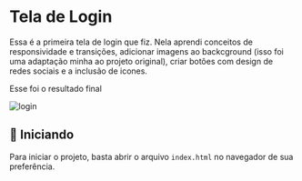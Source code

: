 # Tela de Login


Essa é a primeira tela de login que fiz. Nela aprendi conceitos de responsividade e transições, adicionar imagens ao backcground (isso foi uma adaptação minha ao projeto original),
criar botôes com design de redes sociais e a inclusão de icones.


Esse foi o resultado final

![login](https://user-images.githubusercontent.com/88012938/130004675-2579b594-b696-48ab-9fd7-96a81595c3fb.png)



## 🚀 Iniciando

Para iniciar o projeto, basta abrir o arquivo `index.html` no navegador de sua preferência.
